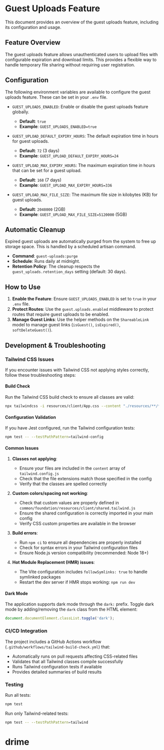# Guest Uploads Feature

This document provides an overview of the guest uploads feature, including its configuration and usage.

## Feature Overview

The guest uploads feature allows unauthenticated users to upload files with configurable expiration and download limits. This provides a flexible way to handle temporary file sharing without requiring user registration.

## Configuration

The following environment variables are available to configure the guest uploads feature. These can be set in your `.env` file.

- `GUEST_UPLOADS_ENABLED`: Enable or disable the guest uploads feature globally.
  - **Default**: `true`
  - **Example**: `GUEST_UPLOADS_ENABLED=true`

- `GUEST_UPLOAD_DEFAULT_EXPIRY_HOURS`: The default expiration time in hours for guest uploads.
  - **Default**: `72` (3 days)
  - **Example**: `GUEST_UPLOAD_DEFAULT_EXPIRY_HOURS=24`

- `GUEST_UPLOAD_MAX_EXPIRY_HOURS`: The maximum expiration time in hours that can be set for a guest upload.
  - **Default**: `168` (7 days)
  - **Example**: `GUEST_UPLOAD_MAX_EXPIRY_HOURS=336`

- `GUEST_UPLOAD_MAX_FILE_SIZE`: The maximum file size in kilobytes (KB) for guest uploads.
  - **Default**: `2048000` (2GB)
  - **Example**: `GUEST_UPLOAD_MAX_FILE_SIZE=5120000` (5GB)

## Automatic Cleanup

Expired guest uploads are automatically purged from the system to free up storage space. This is handled by a scheduled artisan command.

- **Command**: `guest-uploads:purge`
- **Schedule**: Runs daily at midnight.
- **Retention Policy**: The cleanup respects the `guest_uploads.retention_days` setting (default: 30 days).

## How to Use

1.  **Enable the Feature**: Ensure `GUEST_UPLOADS_ENABLED` is set to `true` in your `.env` file.
2.  **Protect Routes**: Use the `guest.uploads.enabled` middleware to protect routes that require guest uploads to be enabled.
3.  **Manage Guest Links**: Use the helper methods on the `ShareableLink` model to manage guest links (`isGuest()`, `isExpired()`, `softDeleteGuest()`).

## Development & Troubleshooting

### Tailwind CSS Issues

If you encounter issues with Tailwind CSS not applying styles correctly, follow these troubleshooting steps:

#### Build Check
Run the Tailwind CSS build check to ensure all classes are valid:
```bash
npx tailwindcss -i resources/client/App.css --content "./resources/**/*.{php,jsx,tsx,js,ts}" "./common/**/*.{php,jsx,tsx,js,ts}" -o /dev/null
```

#### Configuration Validation
If you have Jest configured, run the Tailwind configuration tests:
```bash
npm test -- --testPathPattern=tailwind-config
```

#### Common Issues

1. **Classes not applying**: 
   - Ensure your files are included in the `content` array of `tailwind.config.js`
   - Check that the file extensions match those specified in the config
   - Verify that the classes are spelled correctly

2. **Custom colors/spacing not working**:
   - Check that custom values are properly defined in `common/foundation/resources/client/shared.tailwind.js`
   - Ensure the shared configuration is correctly imported in your main config
   - Verify CSS custom properties are available in the browser

3. **Build errors**:
   - Run `npm ci` to ensure all dependencies are properly installed
   - Check for syntax errors in your Tailwind configuration files
   - Ensure Node.js version compatibility (recommended: Node 18+)

4. **Hot Module Replacement (HMR) issues**:
   - The Vite configuration includes `followSymlinks: true` to handle symlinked packages
   - Restart the dev server if HMR stops working: `npm run dev`

#### Dark Mode
The application supports dark mode through the `dark:` prefix. Toggle dark mode by adding/removing the `dark` class from the HTML element:
```javascript
document.documentElement.classList.toggle('dark');
```

### CI/CD Integration

The project includes a GitHub Actions workflow (`.github/workflows/tailwind-build-check.yml`) that:
- Automatically runs on pull requests affecting CSS-related files
- Validates that all Tailwind classes compile successfully
- Runs Tailwind configuration tests if available
- Provides detailed summaries of build results

### Testing

Run all tests:
```bash
npm test
```

Run only Tailwind-related tests:
```bash
npm test -- --testPathPattern=tailwind
```

# drime
